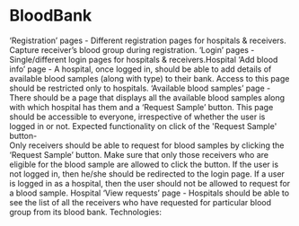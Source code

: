 # BloodBank
‘Registration’ pages - Different registration pages for hospitals & receivers. Capture receiver’s blood group during registration.
‘Login’ pages - Single/different login pages for hospitals & receivers.Hospital ‘Add blood info’ page - A hospital, once logged in, should be able to add details of available blood samples (along with type) to their bank. Access to this page should be restricted only to hospitals. 
‘Available blood samples’ page - There should be a page that displays all the available blood samples along with which hospital has them and a ‘Request Sample’ button. This page should be accessible to everyone, irrespective of whether the user is logged in or not. Expected functionality on click of the 'Request Sample' button-  
Only receivers should be able to request for blood samples by clicking the ‘Request Sample’ button. Make sure that only those receivers who are eligible for the blood sample are allowed to click the button.
If the user is not logged in, then he/she should be redirected to the login page.
If a user is logged in as a hospital, then the user should not be allowed to request for a blood sample.
Hospital ‘View requests’ page - Hospitals should be able to see the list of all the receivers who have requested for particular blood group from its blood bank.
Technologies: 
